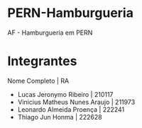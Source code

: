 # PERN-Hamburgueria
 AF - Hamburgueria em PERN

# Integrantes
  Nome Completo | RA
- Lucas Jeronymo Ribeiro | 210117
- Vinicius Matheus Nunes Araujo | 211973
- Leonardo Almeida Proença | 222241
- Thiago Jun Honma | 222628

